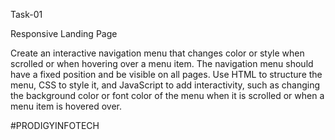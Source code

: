 Task-01

Responsive Landing Page

Create an interactive navigation menu that changes color or style when scrolled or when hovering over a menu item. 
The navigation menu should have a fixed position and be visible on all pages. Use HTML to structure the menu, CSS to style it, 
and JavaScript to add interactivity, such as changing the background color or font color of the menu when it is scrolled 
or when a menu item is hovered over. 

#PRODIGYINFOTECH



